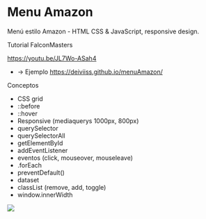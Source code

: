 # Menu Amazon
Menú estilo Amazon - HTML CSS &amp; JavaScript, responsive design.

Tutorial FalconMasters

https://youtu.be/JL7Wo-ASah4

- -> Ejemplo https://deiviiss.github.io/menuAmazon/

Conceptos

- CSS grid
- ::before
- ::hover
- Responsive (mediaquerys 1000px, 800px)
- querySelector
- querySelectorAll
- getElementById
- addEventListener
- eventos (click, mouseover, mouseleave)
- .forEach
- preventDefault()
- dataset
- classList (remove, add, toggle)
- window.innerWidth

![](https://repository-images.githubusercontent.com/389354085/eb2e6296-2f3d-4e0b-ac34-d7fcc40fe4a2)
